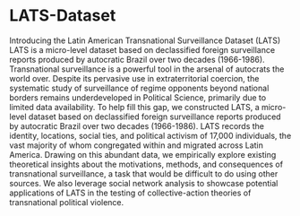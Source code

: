 # LATS-Dataset
Introducing the Latin American Transnational Surveillance Dataset (LATS) 
LATS is a micro-level dataset based on declassified foreign surveillance reports produced by autocratic Brazil over two decades (1966-1986). 
Transnational surveillance is a powerful tool in the arsenal of autocrats the world over. Despite its pervasive use in extraterritorial coercion, the systematic study of surveillance of regime opponents beyond national borders remains underdeveloped in Political Science, primarily due to limited data availability. To help fill this gap, we constructed LATS, a micro-level dataset based on declassified foreign surveillance reports produced by autocratic Brazil over two decades (1966-1986). LATS records the identity, locations, social ties, and political activism of 17,000 individuals, the vast majority of whom congregated within and migrated across Latin America. Drawing on this abundant data, we empirically explore existing theoretical insights about the motivations, methods, and consequences of transnational surveillance, a task that would be difficult to do using other sources. We also leverage social network analysis to showcase potential applications of LATS in the testing of collective-action theories of transnational political violence.
